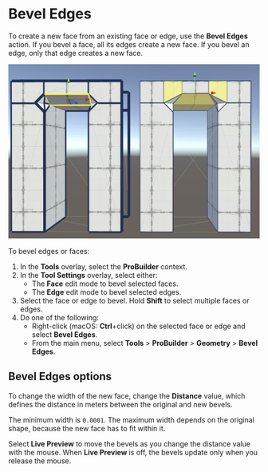 # Bevel Edges

To create a new face from an existing face or edge, use the __Bevel Edges__ action. If you bevel a face, all its edges create a new face. If you bevel an edge, only that edge creates a new face.

![Beveling two doors. The left door has a bevel edge, and the right door has a bevel face](images/BevelEdges_Example.png)

To bevel edges or faces:

1. In the **Tools** overlay, select the **ProBuilder** context.
1. In the **Tool Settings** overlay, select either:
    * The **Face** edit mode to bevel selected faces.
    * The **Edge** edit mode to bevel selected edges.
1. Select the face or edge to bevel. Hold **Shift** to select multiple faces or edges.
1. Do one of the following:
    * Right-click (macOS: **Ctrl**+click) on the selected face or edge and select **Bevel Edges**.
    * From the main menu, select **Tools** > **ProBuilder** > **Geometry** > **Bevel Edges**.

## Bevel Edges options

To change the width of the new face, change the __Distance__ value, which defines the distance in meters between the original and new bevels. 

The minimum width is `0.0001`. The maximum width depends on the original shape, because the new face has to fit within it.

Select **Live Preview** to move the bevels as you change the distance value with the mouse. When **Live Preview** is off, the bevels update only when you release the mouse.